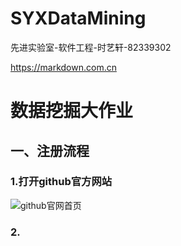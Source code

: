 # SYXDataMining
<p>先进实验室-软件工程-时艺轩-82339302</p>

<https://markdown.com.cn>

# 数据挖掘大作业
## 一、注册流程
### 1.打开github官方网站
![github官网首页]("D:/时艺轩/研究生/课程/研一下/数据挖掘/注册流程/1.png" "github官网首页")
### 2.
